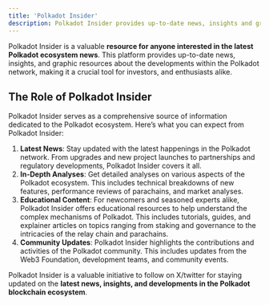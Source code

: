 ```yaml
---
title: 'Polkadot Insider'
description: Polkadot Insider provides up-to-date news, insights and graphics resourcs about the Polkadot Network
---
```


Polkadot Insider is a valuable **resource for anyone interested in the latest Polkadot ecosystem news**. This platform provides up-to-date news, insights, and graphic resources about the developments within the Polkadot network, making it a crucial tool for investors, and enthusiasts alike.


## The Role of Polkadot Insider
Polkadot Insider serves as a comprehensive source of information dedicated to the Polkadot ecosystem. Here’s what you can expect from Polkadot Insider:

1. **Latest News**: Stay updated with the latest happenings in the Polkadot network. From upgrades and new project launches to partnerships and regulatory developments, Polkadot Insider covers it all.
2. **In-Depth Analyses**: Get detailed analyses on various aspects of the Polkadot ecosystem. This includes technical breakdowns of new features, performance reviews of parachains, and market analyses.
3. **Educational Content**: For newcomers and seasoned experts alike, Polkadot Insider offers educational resources to help understand the complex mechanisms of Polkadot. This includes tutorials, guides, and explainer articles on topics ranging from staking and governance to the intricacies of the relay chain and parachains.
4. **Community Updates**: Polkadot Insider highlights the contributions and activities of the Polkadot community. This includes updates from the Web3 Foundation, development teams, and community events.

Polkadot Insider is a valuable initiative to follow on X/twitter for staying updated on the **latest news, insights, and developments in the Polkadot blockchain ecosystem**.
